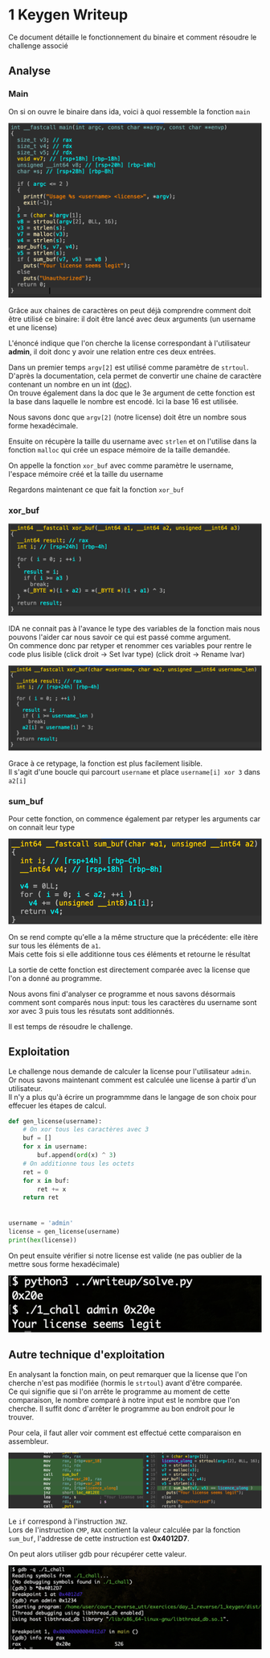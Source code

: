 # 1 Keygen Writeup

Ce document détaille le fonctionnement du binaire et comment résoudre le challenge associé

## Analyse

### Main
On si on ouvre le binaire dans ida, voici à quoi ressemble la fonction `main`

![](imgs/image.png)

Grâce aux chaines de caractères on peut déjà comprendre comment doit être utilisé ce binaire: il doit être lancé avec deux arguments (un username et une license)

L'énoncé indique que l'on cherche la license correspondant à l'utilisateur **admin**, il doit donc y avoir une relation entre ces deux entrées.

Dans un premier temps `argv[2]` est utilisé comme paramètre de `strtoul`.  
D'après la documentation, cela permet de convertir une chaine de caractère contenant un nombre en un int ([doc](https://linux.die.net/man/3/strtoul)).  
On trouve également dans la doc que le 3e argument de cette fonction est la base dans laquelle le nombre est encodé. Ici la base 16 est utilisée.

Nous savons donc que `argv[2]` (notre license) doit être un nombre sous forme hexadécimale.

Ensuite on récupère la taille du username avec `strlen` et on l'utilise dans la fonction `malloc` qui crée un espace mémoire de la taille demandée.

On appelle la fonction `xor_buf` avec comme paramètre le username, l'espace mémoire créé et la taille du username

Regardons maintenant ce que fait la fonction `xor_buf`

### xor_buf
![](imgs/image-1.png)

IDA ne connait pas à l'avance le type des variables de la fonction mais nous pouvons l'aider car nous savoir ce qui est passé comme argument.  
On commence donc par retyper et renommer ces variables pour rentre le code plus lisible (click droit -> Set lvar type) (click droit -> Rename lvar)

![](imgs/image-2.png)

Grace à ce retypage, la fonction est plus facilement lisible.  
Il s'agit d'une boucle qui parcourt `username` et place `username[i] xor 3` dans `a2[i]`

### sum_buf

Pour cette fonction, on commence également par retyper les arguments car on connait leur type

![](imgs/image-3.png)

On se rend compte qu'elle a la même structure que la précédente: elle itère sur tous les éléments de `a1`.  
Mais cette fois si elle additionne tous ces éléments et retourne le résultat

La sortie de cette fonction est directement comparée avec la license que l'on a donné au programme. 

Nous avons fini d'analyser ce programme et nous savons désormais comment sont comparés nous input: tous les caractères du username sont xor avec 3 puis tous les résutats sont additionnés.

Il est temps de résoudre le challenge.

## Exploitation

Le challenge nous demande de calculer la license pour l'utilisateur `admin`.  
Or nous savons maintenant comment est calculée une license à partir d'un utilisateur.  
Il n'y a plus qu'à écrire un programmme dans le langage de son choix pour effecuer les étapes de calcul.

```python
def gen_license(username):
    # On xor tous les caractères avec 3
    buf = []
    for x in username:
        buf.append(ord(x) ^ 3)
    # On additionne tous les octets
    ret = 0
    for x in buf:
        ret += x
    return ret


username = 'admin'
license = gen_license(username)
print(hex(license))
```

On peut ensuite vérifier si notre license est valide (ne pas oublier de la mettre sous forme hexadécimale)

![](imgs/image-4.png)

## Autre technique d'exploitation

En analysant la fonction main, on peut remarquer que la license que l'on cherche n'est pas modifiée (hormis le `strtoul`) avant d'être comparée.  
Ce qui signifie que si l'on arrête le programme au moment de cette comparaison, le nombre comparé à notre input est le nombre que l'on cherche. Il suffit donc d'arrêter le programme au bon endroit pour le trouver.

Pour cela, il faut aller voir comment est effectué cette comparaison en assembleur.

![alt text](imgs/image-5.png)

Le `if` correspond à l'instruction `JNZ`.  
Lors de l'instruction `CMP`, `RAX` contient la valeur calculée par la fonction `sum_buf`, l'addresse de cette instruction est **0x4012D7**.

On peut alors utiliser gdb pour récupérer cette valeur.

![alt text](imgs/image-6.png)
